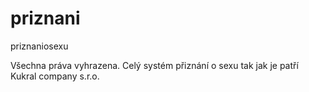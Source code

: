 priznani
========

priznaniosexu

Všechna práva vyhrazena. Celý systém přiznání o sexu tak jak je patří Kukral company s.r.o.
